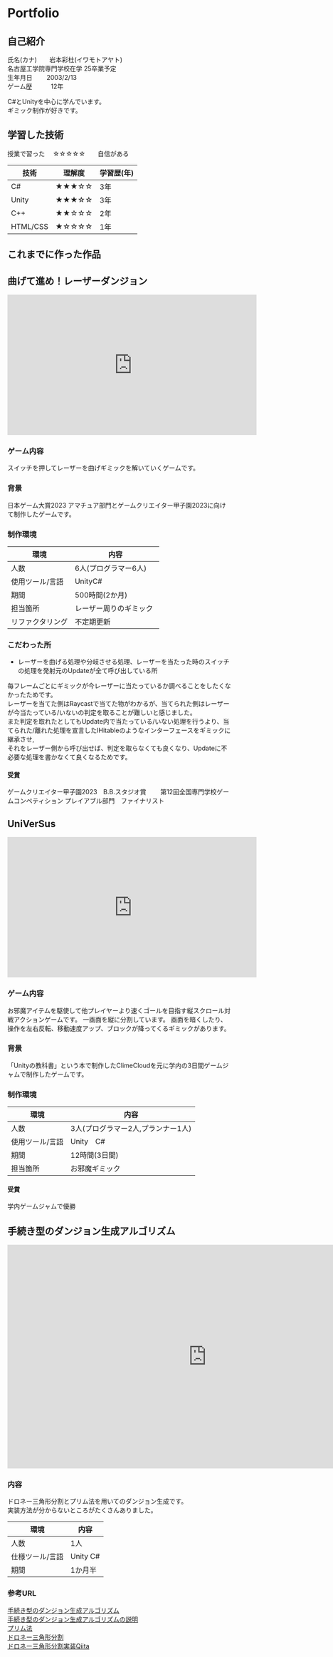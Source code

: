 # Portfolio

## 自己紹介
氏名(カナ)　　岩本彩杜(イワモトアヤト)  
名古屋工学院専門学校在学 25卒業予定  
生年月日　　 2003/2/13   
ゲーム歴　　　12年  

C#とUnityを中心に学んでいます。  
ギミック制作が好きです。

## 学習した技術  

授業で習った　 ☆☆☆☆☆　　自信がある  

| 技術     | 理解度 | 学習歴(年) |
|----------|--------|-----------|
| C#       | ★★★☆☆  | 3年        |
| Unity    | ★★★☆☆  | 3年        |
| C++      | ★★☆☆☆  | 2年        |
| HTML/CSS | ★☆☆☆☆  | 1年        |


## これまでに作った作品
## 曲げて進め！レーザーダンジョン
<iframe width="560" height="315" src="https://www.youtube.com/embed/vAu2sqNFRJk?si=jxL4nvV1QPAkAsC1" title="YouTube video player" frameborder="0" allow="accelerometer; autoplay; clipboard-write; encrypted-media; gyroscope; picture-in-picture; web-share" allowfullscreen></iframe>

### ゲーム内容
スイッチを押してレーザーを曲げギミックを解いていくゲームです。

### 背景　　
日本ゲーム大賞2023 アマチュア部門とゲームクリエイター甲子園2023に向けて制作したゲームです。

### 制作環境

| 環境         | 内容                   |
|--------------|-----------------------|
| 人数         | 6人(プログラマー6人)   |
| 使用ツール/言語 | UnityC#             |
| 期間         | 500時間(2か月)　　　　 |
| 担当箇所     | レーザー周りのギミック  |
|リファクタリング|不定期更新|  

### こだわった所
- レーザーを曲げる処理や分岐させる処理、レーザーを当たった時のスイッチの処理を発射元のUpdateが全て呼び出している所

毎フレームごとにギミックが今レーザーに当たっているか調べることをしたくなかったためです。  
レーザーを当てた側はRaycastで当てた物がわかるが、当てられた側はレーザーが今当たっている/いないの判定を取ることが難しいと感じました。  
また判定を取れたとしてもUpdate内で当たっている/いない処理を行うより、当てられた/離れた処理を宣言したIHitableのようなインターフェースをギミックに継承させ,   
それをレーザー側から呼び出せば、判定を取らなくても良くなり、Updateに不必要な処理を書かなくて良くなるためです。  


#### 受賞
ゲームクリエイター甲子園2023　B.B.スタジオ賞　　
第12回全国専門学校ゲームコンペティション プレイアブル部門　ファイナリスト　　

## UniVerSus
<iframe width="560" height="315" src="https://www.youtube.com/embed/qqtdCZ1KiGo?si=CnDBOZUkjC-QWpYU" title="YouTube video player" frameborder="0" allow="accelerometer; autoplay; clipboard-write; encrypted-media; gyroscope; picture-in-picture; web-share" allowfullscreen></iframe>

### ゲーム内容　　
お邪魔アイテムを駆使して他プレイヤーより速くゴールを目指す縦スクロール対戦アクションゲームです。
一画面を縦に分割しています。
画面を暗くしたり、操作を左右反転、移動速度アップ、ブロックが降ってくるギミックがあります。

### 背景
「Unityの教科書」という本で制作したClimeCloudを元に学内の3日間ゲームジャムで制作したゲームです。

### 制作環境

| 環境         | 内容                    |
|------------|-------------------------|
| 人数         | 3人(プログラマー2人,プランナー1人) |
| 使用ツール/言語 | Unity　C#                |
| 期間         | 12時間(3日間)              |
| 担当箇所     | お邪魔ギミック               |


#### 受賞
学内ゲームジャムで優勝

## 手続き型のダンジョン生成アルゴリズム  

<iframe width="893" height="502" src="https://www.youtube.com/embed/0XdqeDpO6Qc" title="" frameborder="0" allow="accelerometer; autoplay; clipboard-write; encrypted-media; gyroscope; picture-in-picture; web-share" referrerpolicy="strict-origin-when-cross-origin" allowfullscreen></iframe>

### 内容
ドロネー三角形分割とプリム法を用いてのダンジョン生成です。  
実装方法が分からないところがたくさんありました。

|環境|内容|
|---|---|
|人数|1人|
|仕様ツール/言語|Unity C#|
|期間|1か月半|


### 参考URL
[手続き型のダンジョン生成アルゴリズム](https://postd.cc/procedural-dungeon-generation-algorithm/)   
[手続き型のダンジョン生成アルゴリズムの説明](https://www.reddit.com/r/gamedev/comments/1dlwc4/procedural_dungeon_generation_algorithm_explained/)  
[プリム法](http://www.deqnotes.net/acmicpc/prim/)   
[ドロネー三角形分割](https://hadashia.hatenablog.com/entry/2018/10/11/194602)  
[ドロネー三角形分割実装Qiita](https://qiita.com/edo_m18/items/7b3c70ed97bac52b2203)